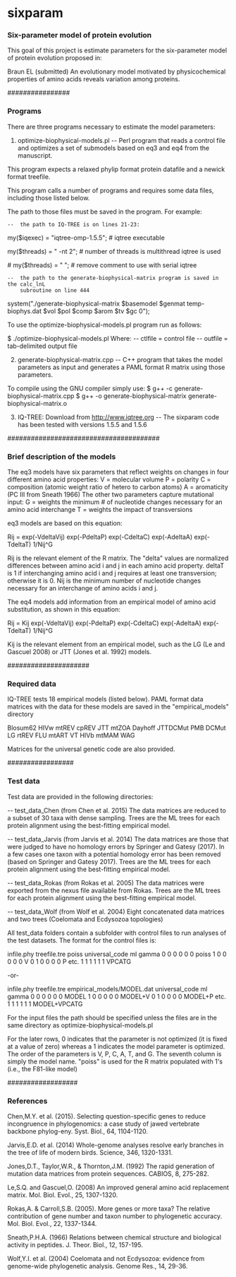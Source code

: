 # sixparam

### Six-parameter model of protein evolution ###

This goal of this project is estimate parameters for the six-parameter model of protein
evolution proposed in:

Braun EL (submitted) An evolutionary model motivated by physicochemical properties of 
amino acids reveals variation among proteins.


################
### Programs ###

There are three programs necessary to estimate the model parameters:

1. optimize-biophysical-models.pl --
Perl program that reads a control file and optimizes a set of submodels based on eq3 and
eq4 from the manuscript. 

This program expects a relaxed phylip format protein datafile
and a newick format treefile. 

This program calls a number of programs and requires some data files, including those listed below.

The path to those files must be saved in the program. For example:

	--	the path to IQ-TREE is on lines 21-23:
	
my($iqexec) = "iqtree-omp-1.5.5"; # iqtree executable

my($threads) = " -nt 2";          # number of threads is multithread iqtree is used

\# my($threads) = " ";            # remove comment to use with serial iqtree


	--	the path to the generate-biophysical-matrix program is saved in the calc_lnL
		subroutine on line 444

system("./generate-biophysical-matrix $basemodel $genmat temp-biophys.dat $vol $pol $comp $arom $tv $gc 0");

To use the optimize-biophysical-models.pl program run as follows:

$ ./optimize-biophysical-models.pl <ctlfile> <outfile>
Where:
	--  ctlfile = control file
	--  outfile = tab-delimited output file

2. generate-biophysical-matrix.cpp --
C++ program that takes the model parameters as input and generates a PAML format R matrix
using those parameters. 

To compile using the GNU compiler simply use:
 $ g++ -c generate-biophysical-matrix.cpp
 $ g++ -o generate-biophysical-matrix generate-biophysical-matrix.o

3. IQ-TREE: Download from http://www.iqtree.org --
The sixparam code has been tested with versions 1.5.5 and 1.5.6


#######################################
### Brief description of the models ###

The eq3 models have six parameters that reflect weights on changes in four different
amino acid properties:
	V = molecular volume
	P = polarity
	C = composition (atomic weight ratio of hetero to carbon atoms)
	A = aromaticity (PC III from Sneath 1966)
The other two parameters capture mutational input:
	G = weights the minimum # of nucleotide changes necessary for an amino acid interchange
	T = weights the impact of transversions
	
eq3 models are based on this equation:

Rij = exp(-VdeltaVij) exp(-PdeltaP) exp(-CdeltaC) exp(-AdeltaA) exp(-TdeltaT) 1/Nij^G

Rij is the relevant element of the R matrix. The "delta" values are normalized differences 
between amino acid i and j in each amino acid property. deltaT is 1 if interchanging amino
acid i and j requires at least one transversion; otherwise it is 0. Nij is the minimum 
number of nucleotide changes necessary for an interchange of amino acids i and j.

The eq4 models add information from an empirical model of amino acid substitution, as
shown in this equation:

Rij = Kij exp(-VdeltaVij) exp(-PdeltaP) exp(-CdeltaC) exp(-AdeltaA) exp(-TdeltaT) 1/Nij^G

Kij is the relevant element from an empirical model, such as the LG (Le and Gascuel 2008)
or JTT (Jones et al. 1992) models.


#####################
### Required data ###

IQ-TREE tests 18 empirical models (listed below). PAML format data matrices with the data
for these models are saved in the "empirical_models" directory

Blosum62	HIVw		mtREV
cpREV		JTT			mtZOA
Dayhoff		JTTDCMut	PMB
DCMut		LG			rtREV
FLU			mtART		VT
HIVb		mtMAM		WAG

Matrices for the universal genetic code are also provided.


#################
### Test data ###

Test data are provided in the following directories:

-- test_data_Chen	(from Chen et al. 2015)
The data matrices are reduced to a subset of 30 taxa with dense sampling. Trees are
the ML trees for each protein alignment using the best-fitting empirical model.

-- test_data_Jarvis	(from Jarvis et al. 2014)
The data matrices are those that were judged to have no homology errors by Springer
and Gatesy (2017). In a few cases one taxon with a potential homology error has been
removed (based on Springer and Gatesy 2017). Trees are the ML trees for each protein
alignment using the best-fitting empirical model.

-- test_data_Rokas	(from Rokas et al. 2005)
The data matrices were exported from the nexus file available from Rokas. Trees are
the ML trees for each protein alignment using the best-fitting empirical model.

-- test_data_Wolf	(from Wolf et al. 2004)
Eight concatenated data matrices and two trees (Coelomata and Ecdysozoa topologies)

All test_data folders contain a subfolder with control files to run analyses of the test
datasets. The format for the control files is:

infile.phy	treefile.tre	poiss	universal_code	ml	gamma
0	0	0	0	0	0	poiss
1	0	0	0	0	0	V
0	1	0	0	0	0	P
etc.
1	1	1	1	1	1	VPCATG

-or-

infile.phy	treefile.tre	empirical_models/MODEL.dat	universal_code	ml	gamma
0	0	0	0	0	0	MODEL
1	0	0	0	0	0	MODEL+V
0	1	0	0	0	0	MODEL+P
etc.
1	1	1	1	1	1	MODEL+VPCATG

For the input files the path should be specified unless the files are in the same
directory as optimize-biophysical-models.pl

For the later rows, 0 indicates that the parameter is not optimized (it is fixed at a 
value of zero) whereas a 1 indicates the model parameter is optimized. The order of the 
parameters is V, P, C, A, T, and G. The seventh column is simply the model name. "poiss" 
is used for the R matrix populated with 1's (i.e., the F81-like model)


##################
### References ###

Chen,M.Y. et al. (2015). Selecting question-specific genes to reduce incongruence in 
phylogenomics: a case study of jawed vertebrate backbone phylog-eny. Syst. Biol., 64, 
1104-1120.

Jarvis,E.D. et al. (2014) Whole-genome analyses resolve early branches in the tree of 
life of modern birds. Science, 346, 1320-1331.

Jones,D.T., Taylor,W.R., & Thornton,J.M. (1992) The rapid generation of mutation data 
matrices from protein sequences. CABIOS, 8, 275-282.

Le,S.Q. and Gascuel,O. (2008) An improved general amino acid replacement matrix. Mol. 
Biol. Evol., 25, 1307-1320.

Rokas,A. & Carroll,S.B. (2005). More genes or more taxa? The relative contribution of
gene number and taxon number to phylogenetic accuracy. Mol. Biol. Evol., 22, 1337-1344.

Sneath,P.H.A. (1966) Relations between chemical structure and biological activity in 
peptides. J. Theor. Biol., 12, 157-195.

Wolf,Y.I. et al. (2004) Coelomata and not Ecdysozoa: evidence from genome-wide 
phylogenetic analysis. Genome Res., 14, 29-36.
